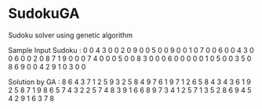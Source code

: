 # SudokuGA
Sudoku solver using genetic algorithm

Sample Input Sudoku :
     0     0     4     3     0     0     2     0     9
     0     0     5     0     0     9     0     0     1
     0     7     0     0     6     0     0     4     3
     0     0     6     0     0     2     0     8     7
     1     9     0     0     0     7     4     0     0
     0     5     0     0     8     3     0     0     0
     6     0     0     0     0     0     1     0     5
     0     0     3     5     0     8     6     9     0
     0     4     2     9     1     0     3     0     0

Solution by GA :
     8     6     4     3     7     1     2     5     9
     3     2     5     8     4     9     7     6     1
     9     7     1     2     6     5     8     4     3
     4     3     6     1     9     2     5     8     7
     1     9     8     6     5     7     4     3     2
     2     5     7     4     8     3     9     1     6
     6     8     9     7     3     4     1     2     5
     7     1     3     5     2     8     6     9     4
     5     4     2     9     1     6     3     7     8
